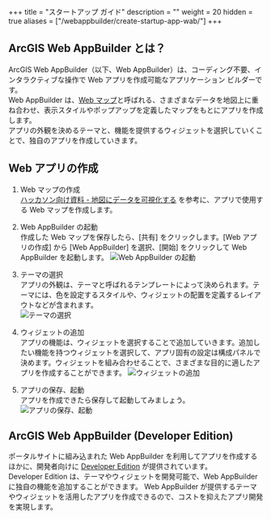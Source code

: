 +++
title = "スタートアップ ガイド"
description = ""
weight = 20
hidden = true
aliases = ["/webappbuilder/create-startup-app-wab/"]
+++

## ArcGIS Web AppBuilder とは？

ArcGIS Web AppBuilder（以下、Web AppBuilder）は、コーディング不要、インタラクティブな操作で Web アプリを作成可能なアプリケーション ビルダーです。  
Web AppBuilder は、[Web マップ](https://www.esrij.com/gis-guide/web-gis/web-map/)と呼ばれる、さまざまなデータを地図上に重ね合わせ、表示スタイルやポップアップを定義したマップをもとにアプリを作成します。  
アプリの外観を決めるテーマと、機能を提供するウィジェットを選択していくことで、独自のアプリを作成していきます。  

## Web アプリの作成

1. Web マップの作成  
[ハッカソン向け資料 - 地図にデータを可視化する](https://esrijapan.github.io/arcgis-dev-resources/hackathon/index.html#地図にデータを可視化する) を参考に、アプリで使用する Web マップを作成します。

1. Web AppBuilder の起動  
作成した Web マップを保存したら、[共有] をクリックします。[Web アプリの作成] から [Web AppBuilder] を選択、[開始] をクリックして Web AppBuilder を起動します。
![Web AppBuilder の起動](https://apps.esrij.com/arcgis-dev/guide/img/webappbuilder/create-startup-app-wab1.gif)
1. テーマの選択  
アプリの外観は、テーマと呼ばれるテンプレートによって決められます。テーマには、色を設定するスタイルや、ウィジェットの配置を定義するレイアウトなどが含まれます。  
  ![テーマの選択](https://apps.esrij.com/arcgis-dev/guide/img/webappbuilder/create-startup-app-wab2.gif)
1. ウィジェットの追加  
アプリの機能は、ウィジェットを選択することで追加していきます。追加したい機能を持つウィジェットを選択して、アプリ固有の設定は構成パネルで決めます。ウィジェットを組み合わせることで、さまざまな目的に適したアプリを作成することができます。
![ウィジェットの追加](https://apps.esrij.com/arcgis-dev/guide/img/webappbuilder/create-startup-app-wab3.gif)
1. アプリの保存、起動  
アプリを作成できたら保存して起動してみましょう。
![アプリの保存、起動](https://apps.esrij.com/arcgis-dev/guide/img/webappbuilder/create-startup-app-wab4.gif)

## ArcGIS Web AppBuilder (Developer Edition)

ポータルサイトに組み込まれた Web AppBuilder を利用してアプリを作成するほかに、開発者向けに [Developer Edition](https://developers.arcgis.com/web-appbuilder/) が提供されています。  
Developer Edition は、テーマやウィジェットを開発可能で、Web AppBuilder に独自の機能を追加することができます。
Web AppBuilder が提供するテーマやウィジェットを活用したアプリを作成できるので、コストを抑えたアプリ開発を実現します。
